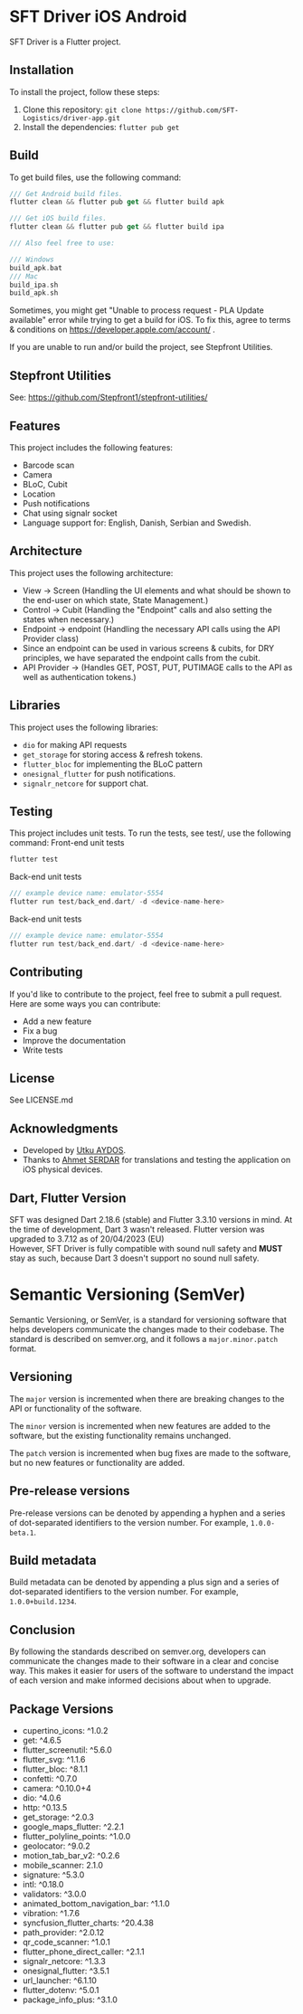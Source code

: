 # SFT Driver iOS Android

SFT Driver is a Flutter project.

## Installation

To install the project, follow these steps:

1. Clone this repository: `git clone https://github.com/SFT-Logistics/driver-app.git`
2. Install the dependencies: `flutter pub get`

## Build

To get build files, use the following command:

```dart
/// Get Android build files.
flutter clean && flutter pub get && flutter build apk

/// Get iOS build files.
flutter clean && flutter pub get && flutter build ipa

/// Also feel free to use:

/// Windows
build_apk.bat
/// Mac
build_ipa.sh
build_apk.sh
```

Sometimes, you might get "Unable to process request - PLA Update available" error while trying to get a build for iOS. To fix this, agree to terms & conditions on https://developer.apple.com/account/ .

If you are unable to run and/or build the project, see Stepfront Utilities.

## Stepfront Utilities

See: https://github.com/Stepfront1/stepfront-utilities/

## Features

This project includes the following features:

- Barcode scan
- Camera
- BLoC, Cubit
- Location
- Push notifications
- Chat using signalr socket
- Language support for: English, Danish, Serbian and Swedish.

## Architecture

This project uses the following architecture:

- View -> Screen (Handling the UI elements and what should be shown to the end-user on which state, State Management.)
- Control -> Cubit (Handling the "Endpoint" calls and also setting the states when necessary.)
- Endpoint -> endpoint (Handling the necessary API calls using the API Provider class)
- Since an endpoint can be used in various screens & cubits, for DRY principles, we have separated the endpoint calls from the cubit.
- API Provider -> (Handles GET, POST, PUT, PUTIMAGE calls to the API as well as authentication tokens.)

## Libraries

This project uses the following libraries:

- `dio` for making API requests
- `get_storage` for storing access & refresh tokens.
- `flutter_bloc` for implementing the BLoC pattern
- `onesignal_flutter` for push notifications.
- `signalr_netcore` for support chat.

## Testing

This project includes unit tests. To run the tests, see test/, use the following command:
Front-end unit tests

```dart
flutter test
```

Back-end unit tests

```dart
/// example device name: emulator-5554
flutter run test/back_end.dart/ -d <device-name-here>
```

Back-end unit tests

```dart
/// example device name: emulator-5554
flutter run test/back_end.dart/ -d <device-name-here>
```

## Contributing

If you'd like to contribute to the project, feel free to submit a pull request. Here are some ways you can contribute:

- Add a new feature
- Fix a bug
- Improve the documentation
- Write tests

## License

See LICENSE.md

## Acknowledgments

- Developed by [Utku AYDOS](https://github.com/21kkfy).
- Thanks to [Ahmet SERDAR](https://github.com/ahmetserdar00) for translations and testing the application on iOS physical devices.

## Dart, Flutter Version

SFT was designed Dart 2.18.6 (stable) and Flutter 3.3.10 versions in mind.
At the time of development, Dart 3 wasn't released.
Flutter version was upgraded to 3.7.12 as of 20/04/2023 (EU)
<br>However, SFT Driver is fully compatible with sound null safety and **MUST** stay as such, because Dart 3 doesn't support no sound null safety.

# Semantic Versioning (SemVer)

Semantic Versioning, or SemVer, is a standard for versioning software that helps developers communicate the changes made to their codebase. The standard is described on semver.org, and it follows a `major.minor.patch` format.

## Versioning

The `major` version is incremented when there are breaking changes to the API or functionality of the software.

The `minor` version is incremented when new features are added to the software, but the existing functionality remains unchanged.

The `patch` version is incremented when bug fixes are made to the software, but no new features or functionality are added.

## Pre-release versions

Pre-release versions can be denoted by appending a hyphen and a series of dot-separated identifiers to the version number. For example, `1.0.0-beta.1`.

## Build metadata

Build metadata can be denoted by appending a plus sign and a series of dot-separated identifiers to the version number. For example, `1.0.0+build.1234`.

## Conclusion

By following the standards described on semver.org, developers can communicate the changes made to their software in a clear and concise way. This makes it easier for users of the software to understand the impact of each version and make informed decisions about when to upgrade.

## Package Versions

- cupertino_icons: ^1.0.2
- get: ^4.6.5
- flutter_screenutil: ^5.6.0
- flutter_svg: ^1.1.6
- flutter_bloc: ^8.1.1
- confetti: ^0.7.0
- camera: ^0.10.0+4
- dio: ^4.0.6
- http: ^0.13.5
- get_storage: ^2.0.3
- google_maps_flutter: ^2.2.1
- flutter_polyline_points: ^1.0.0
- geolocator: ^9.0.2
- motion_tab_bar_v2: ^0.2.6
- mobile_scanner: 2.1.0
- signature: ^5.3.0
- intl: ^0.18.0
- validators: ^3.0.0
- animated_bottom_navigation_bar: ^1.1.0
- vibration: ^1.7.6
- syncfusion_flutter_charts: ^20.4.38
- path_provider: ^2.0.12
- qr_code_scanner: ^1.0.1
- flutter_phone_direct_caller: ^2.1.1
- signalr_netcore: ^1.3.3
- onesignal_flutter: ^3.5.1
- url_launcher: ^6.1.10
- flutter_dotenv: ^5.0.1
- package_info_plus: ^3.1.0
